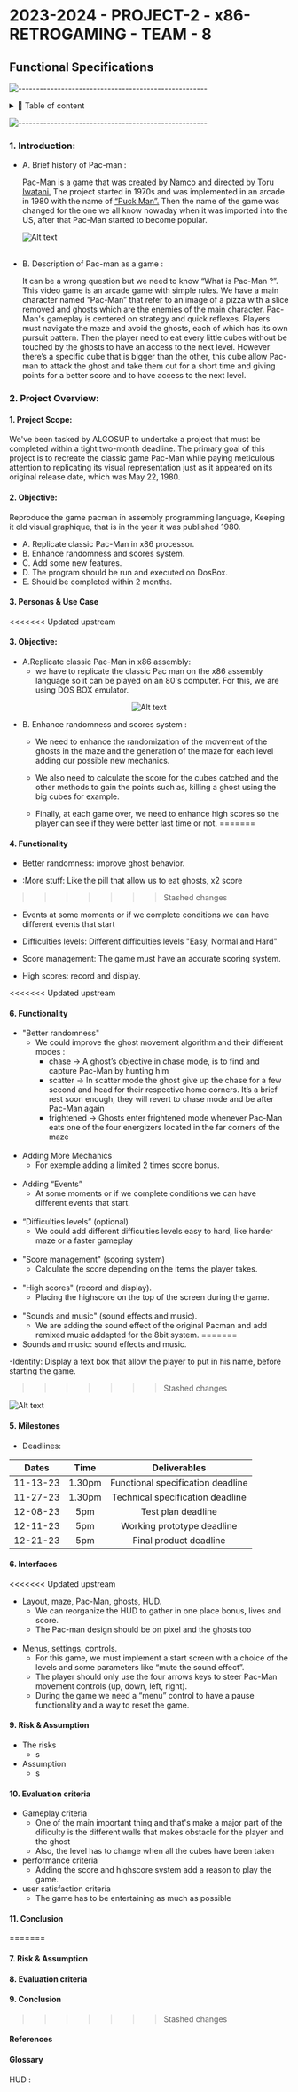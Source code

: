 # 2023-2024 - PROJECT-2 - x86-RETROGAMING - TEAM - 8
## Functional Specifications

![-----------------------------------------------------](https://raw.githubusercontent.com/andreasbm/readme/master/assets/lines/rainbow.png)

<details>
<summary>📖 Table of content</summary>

- [2023-2024 - PROJECT-2 - x86-RETROGAMING - TEAM - 8](#2023-2024---project2---x86--retrogaming---team-8)
    - [1. Introduction](#1-introduction)
    - [2. Project & Overview](#2-project-overview)
        - [1. Project Purpose](#1-project-purpose)
        - [2. Objective](#2-objective)
        - [3. Personas & Use Case](#3-personas--use-case)
        - [4. Functionalities](#4-functionalities)
        - [5. Milestones](#5-Milestones)
        - [6. Interface](#6-interface)
        - [7.Risk & Assumption](#7-risk--assumption)
        - [8. Evaluation criteria](#8-evaluation-criteria)
        - [9. Conclusion](#9-conclusion)
    - [Reference](#reference)
    - [Glosary](#glosary)

</details>

![-----------------------------------------------------](https://raw.githubusercontent.com/andreasbm/readme/master/assets/lines/rainbow.png)



### 1. Introduction:
- A. Brief history of Pac-man :

    Pac-Man is a game that was <ins>created by Namco and directed by Toru Iwatani.</ins> The project started in 1970s and was implemented in an arcade in 1980 with the name of <ins>“Puck Man”.</ins> Then the name of the game was changed for the one we all know nowaday when it was imported into the US, after that Pac-Man started to become popular.

    ![Alt text](https://encrypted-tbn0.gstatic.com/images?q=tbn:ANd9GcROYKgZAO-K5yrvdLq9pz355DYI8TxcM4gI5A&usqp=CAU )
<br></br>
- B. Description of Pac-man as a game :

    It can be a wrong question but we need to know “What is Pac-Man ?”. This video game is an arcade game with simple rules. We have a main character named “Pac-Man” that refer  to an image of a pizza with a slice removed and ghosts which are the enemies of the main character. Pac-Man's gameplay is centered on strategy and quick reflexes. Players must navigate the maze and avoid the ghosts, each of which has its own pursuit pattern. Then the player need to eat every little cubes without be touched by the ghosts to have an access to the next level. However there’s a specific cube that is bigger than the other, this cube allow Pac-man to attack the ghost and take them out for a short time and giving points for a better score and to have access to the next level.

### 2. Project Overview:

#### 1. Project Scope:
We've been tasked by ALGOSUP to undertake a project that must be completed within a tight two-month deadline. The primary goal of this project is to recreate the classic game Pac-Man while paying meticulous attention to replicating its visual representation just as it appeared on its original release date, which was May 22, 1980.
#### 2. Objective:
Reproduce the game pacman in assembly programming language, Keeping it old visual graphique, that is in the year it was published 1980.

- A. Replicate classic Pac-Man in x86 processor.
- B. Enhance randomness and scores system.
- C. Add some new features.
- D. The program should be run and executed on DosBox.
- E. Should be completed within 2 months.

#### 3. Personas & Use Case


<<<<<<< Updated upstream
#### 3. Objective:
- A.Replicate classic Pac-Man in x86 assembly:
  - we have to replicate the classic Pac man on the x86 assembly language so it can be played on an 80's computer.
  For this, we are using DOS BOX emulator.

<div align="center">

  ![Alt text](https://upload.wikimedia.org/wikipedia/commons/d/dd/DOSBox_icon.png)

  </div>

- B. Enhance randomness and scores system :

  - We need to enhance the randomization of the movement of the ghosts in the maze and the generation of the maze for each level adding our possible new mechanics.

  - We also need to calculate the score for the cubes catched and the other methods to gain the points such as, killing a ghost using the big cubes for example.

  - Finally, at each game over, we need to enhance high scores so the player can see if they were better last time or not.
=======
#### 4. Functionality
- Better randomness: improve ghost behavior.

- :More stuff: Like the pill that allow us to eat ghosts, x2 score
>>>>>>> Stashed changes

- Events at some moments or if we complete conditions we can have different events that start

- Difficulties levels: Different difficulties levels "Easy, Normal and Hard"

- Score management: The game must have an accurate scoring system.

- High scores: record and display.

<<<<<<< Updated upstream
#### 6. Functionality
- "Better randomness"
  - We could improve the ghost movement algorithm and their different modes :
    - chase → A ghost’s objective in chase mode, is to find and capture Pac-Man by hunting him
    - scatter → In scatter mode the ghost give up the chase for a few second and head for their respective home corners. It’s a brief rest soon enough, they will revert to chase mode and be after Pac-Man again
    - frightened → Ghosts enter frightened mode whenever Pac-Man eats one of the four energizers located in the far corners of the maze
<br></br>
- Adding More Mechanics
  - For exemple adding a limited 2 times score bonus.
<br></br>
- Adding “Events” 
  - At some moments or if we complete conditions we can have different events that start.
<br></br>
- “Difficulties levels” (optional)
  - We could add different difficulties levels easy to hard, like harder maze or a faster gameplay
<br></br>
- "Score management" (scoring system)
  - Calculate the score depending on the items the player takes.
<br></br>
- "High scores" (record and display).
  - Placing the highscore on the top of the screen during the game.
<br></br>
- "Sounds and music" (sound effects and music).
  - We are adding the sound effect of the original Pacman and add remixed music addapted for the 8bit system.
=======
- Sounds and music: sound effects and music.

-Identity: Display a text box that allow the player to put in his name, before starting the game.
>>>>>>> Stashed changes

![Alt text](https://i.guim.co.uk/img/media/8152f8ea7f06fd8ef5c68a3a594e6ac35dfd774b/0_342_800_480/master/800.jpg?width=465&dpr=1&s=none)

#### 5. Milestones

- Deadlines:

<div align="center">

|Dates | Time | Deliverables|
| :---:| :---:| :---:|
|11-13-23 | 1.30pm | Functional specification deadline|
|11-27-23 | 1.30pm | Technical specification deadline|
|12-08-23 | 5pm | Test plan deadline|
|12-11-23 | 5pm | Working prototype deadline|
|12-21-23 | 5pm | Final product deadline|

</div>


#### 6. Interfaces

<<<<<<< Updated upstream
- Layout, maze, Pac-Man, ghosts, HUD.
    - We can reorganize the HUD to gather in one place bonus, lives and score.
    - The Pac-man design should be on pixel and the ghosts too
<br></br>
- Menus, settings, controls.
    - For this game, we must implement a start screen with a choice of the levels and some parameters like “mute the sound effect”.
    - The player should only use the four arrows keys to steer Pac-Man movement controls (up, down, left, right).
    - During the game we need a “menu” control to have a pause functionality and a way to reset the game.

#### 9. Risk & Assumption
- The risks
  - s
- Assumption 
  - s

#### 10. Evaluation criteria
- Gameplay criteria
  - One of the main important thing and that's make a major part of the dificulty is the different walls that makes obstacle for the player and the ghost 
  - Also, the level has to change when all the cubes have been taken
- performance criteria
  - Adding the score and highscore system add a reason to play the game.
- user satisfaction criteria
  - The game has to be entertaining as much as possible
#### 11. Conclusion
=======
#### 7. Risk & Assumption

#### 8. Evaluation criteria

#### 9. Conclusion
>>>>>>> Stashed changes

#### References

#### Glossary

HUD : 

